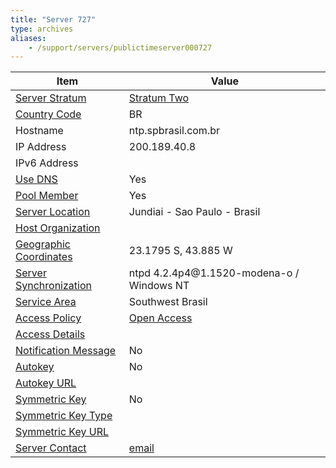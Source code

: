 ```yaml
---
title: "Server 727"
type: archives
aliases:
    - /support/servers/publictimeserver000727
---
```


| Item | Value |
| ----- | ----- |
| [Server Stratum](/support/servers/serverstratum) | [Stratum Two](/support/servers/stratumtwotimeservers) |
| [Country Code](/support/servers/countrycode) | BR |
| Hostname |  ntp.spbrasil.com.br |
| IP Address |  200.189.40.8 |
| IPv6 Address | |
| [Use DNS](/support/servers/usedns) | Yes |
| [Pool Member](/support/servers/poolmember) | Yes |
| [Server Location](/support/servers/serverlocation) |  Jundiai - Sao Paulo - Brasil |
| [Host Organization](/support/servers/hostorganization) | |
| [ Geographic Coordinates](/support/servers/geographiccoordinates) |  23.1795 S, 43.885 W |
| [Server Synchronization](/support/servers/serversynchronization) |  ntpd 4.2.4p4\@1.1520-modena-o / Windows NT  |
| [Service Area](/support/servers/servicearea) |  Southwest Brasil |
| [Access Policy](/support/servers/accesspolicy) | [Open Access](/support/servers/openaccess) |
| [Access Details](/support/servers/accessdetails) |  |
| [Notification Message](/support/servers/notificationmessage) | No |
| [Autokey](/support/servers/autokey) | No |
| [Autokey URL](/support/servers/autokeyurl) | |
| [Symmetric Key](/support/servers/symmetrickey) | No |
| [Symmetric Key Type](/support/servers/symmetrickeytype) | |
| [Symmetric Key URL](/support/servers/symmetrickeyurl) | |
| [Server Contact](/support/servers/servercontact) | [email](mailto:ntp@spbrasil.com.br) |